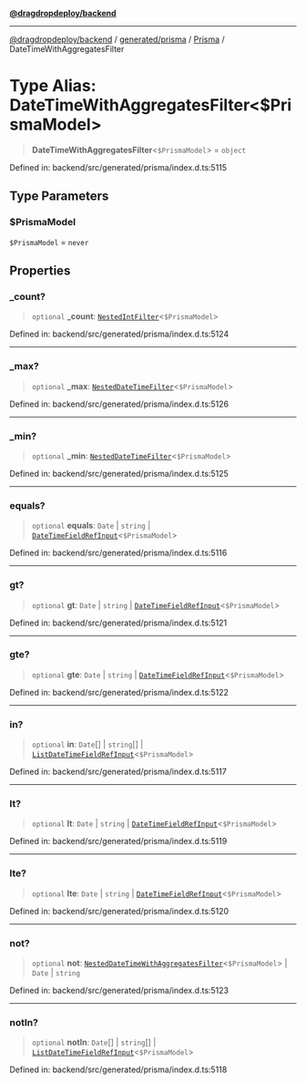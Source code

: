 [**@dragdropdeploy/backend**](../../../../../README.md)

***

[@dragdropdeploy/backend](../../../../../README.md) / [generated/prisma](../../../README.md) / [Prisma](../README.md) / DateTimeWithAggregatesFilter

# Type Alias: DateTimeWithAggregatesFilter\<$PrismaModel\>

> **DateTimeWithAggregatesFilter**\<`$PrismaModel`\> = `object`

Defined in: backend/src/generated/prisma/index.d.ts:5115

## Type Parameters

### $PrismaModel

`$PrismaModel` = `never`

## Properties

### \_count?

> `optional` **\_count**: [`NestedIntFilter`](NestedIntFilter.md)\<`$PrismaModel`\>

Defined in: backend/src/generated/prisma/index.d.ts:5124

***

### \_max?

> `optional` **\_max**: [`NestedDateTimeFilter`](NestedDateTimeFilter.md)\<`$PrismaModel`\>

Defined in: backend/src/generated/prisma/index.d.ts:5126

***

### \_min?

> `optional` **\_min**: [`NestedDateTimeFilter`](NestedDateTimeFilter.md)\<`$PrismaModel`\>

Defined in: backend/src/generated/prisma/index.d.ts:5125

***

### equals?

> `optional` **equals**: `Date` \| `string` \| [`DateTimeFieldRefInput`](DateTimeFieldRefInput.md)\<`$PrismaModel`\>

Defined in: backend/src/generated/prisma/index.d.ts:5116

***

### gt?

> `optional` **gt**: `Date` \| `string` \| [`DateTimeFieldRefInput`](DateTimeFieldRefInput.md)\<`$PrismaModel`\>

Defined in: backend/src/generated/prisma/index.d.ts:5121

***

### gte?

> `optional` **gte**: `Date` \| `string` \| [`DateTimeFieldRefInput`](DateTimeFieldRefInput.md)\<`$PrismaModel`\>

Defined in: backend/src/generated/prisma/index.d.ts:5122

***

### in?

> `optional` **in**: `Date`[] \| `string`[] \| [`ListDateTimeFieldRefInput`](ListDateTimeFieldRefInput.md)\<`$PrismaModel`\>

Defined in: backend/src/generated/prisma/index.d.ts:5117

***

### lt?

> `optional` **lt**: `Date` \| `string` \| [`DateTimeFieldRefInput`](DateTimeFieldRefInput.md)\<`$PrismaModel`\>

Defined in: backend/src/generated/prisma/index.d.ts:5119

***

### lte?

> `optional` **lte**: `Date` \| `string` \| [`DateTimeFieldRefInput`](DateTimeFieldRefInput.md)\<`$PrismaModel`\>

Defined in: backend/src/generated/prisma/index.d.ts:5120

***

### not?

> `optional` **not**: [`NestedDateTimeWithAggregatesFilter`](NestedDateTimeWithAggregatesFilter.md)\<`$PrismaModel`\> \| `Date` \| `string`

Defined in: backend/src/generated/prisma/index.d.ts:5123

***

### notIn?

> `optional` **notIn**: `Date`[] \| `string`[] \| [`ListDateTimeFieldRefInput`](ListDateTimeFieldRefInput.md)\<`$PrismaModel`\>

Defined in: backend/src/generated/prisma/index.d.ts:5118
